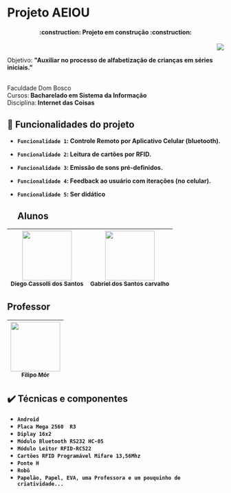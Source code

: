 # Projeto AEIOU
<h4 align="center"> 
    :construction:  Projeto em construção  :construction:
</h4>
<p align="right">
<img src="http://img.shields.io/static/v1?label=STATUS&message=EM%20DESENVOLVIMENTO&color=GREEN&style=for-the-badge"/>
</p>

Objetivo: <b>"Auxiliar no processo de alfabetização de crianças em séries iniciais."</b>

<br>Faculdade Dom Bosco
</b><br>Cursos:<b> Bacharelado em Sistema da Informação
</b><br>Disciplina:<b> Internet das Coisas
 
 ## :hammer: Funcionalidades do projeto

- `Funcionalidade 1`: Controle Remoto por Aplicativo Celular (bluetooth).
- `Funcionalidade 2`: Leitura de cartões por RFID.
- `Funcionalidade 3`: Emissão de sons pré-definidos.
- `Funcionalidade 4`: Feedback ao usuário com iterações (no celular).
- `Funcionalidade 5`: Ser didático
  
 
  ## Alunos

| [<img src="https://user-images.githubusercontent.com/22844327/175749090-056ab48d-37e1-4f50-8d45-6675a83406b8.png" width=115><br><sub>Diego Cassolli dos Santos</sub>](https://github.com/cassolli) |  [<img src="https://avatars.githubusercontent.com/u/10423927?v=4" width=115><br><sub>Gabriel dos Santos carvalho</sub>](https://github.com/gabrieldosscarvalho) |  
| :---: | :---: | 
  
  ## Professor
  
[<img src="https://avatars.githubusercontent.com/u/81438469?s=200&v=4" width=115><br><sub>Filipo Mór</sub>](https://github.com/ProfessorFilipoOnlineLectures) |
| :---: |
 
 ## ✔️ Técnicas e componentes

- ``Android``
- ``Placa Mega 2560  R3``
- ``Diplay 16x2``
- ``Módulo Bluetooth RS232 HC-05``
- ``Módulo Leitor RFID-RC522``
- ``Cartões RFID Programável Mifare 13,56Mhz``
- ``Ponte H``
- ``Robô``
- ``Papelão, Papel, EVA, uma Professora e um pouquinho de criatividade...``


